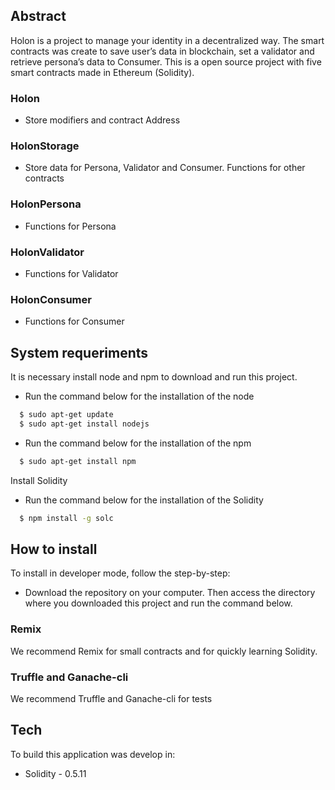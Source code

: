 ## Abstract

Holon is a project to manage your identity in a decentralized way. The smart contracts was create to save user’s data in blockchain, set a validator and retrieve persona’s data to Consumer. This is a open source project with five smart contracts made in Ethereum (Solidity).

### Holon
- Store modifiers and contract Address

### HolonStorage
- Store data for Persona, Validator and Consumer. Functions for other contracts

### HolonPersona
- Functions for Persona

### HolonValidator
- Functions for Validator

### HolonConsumer
- Functions for Consumer


## System requeriments 
It is necessary install node and npm to download and run this project.

- Run the command below for the installation of the node
```sh
  $ sudo apt-get update
  $ sudo apt-get install nodejs
```
- Run the command below for the installation of the npm
```sh
  $ sudo apt-get install npm 
```

Install Solidity
- Run the command below for the installation of the Solidity
```sh
  $ npm install -g solc
```

## How to install

To install in developer mode, follow the step-by-step:

- Download the repository on your computer. Then access the directory where you downloaded this project and run the command below.

### Remix
We recommend Remix for small contracts and for quickly learning Solidity.
 ### Truffle and Ganache-cli
We recommend Truffle and Ganache-cli for tests

## Tech
To build this application was develop in:
  - Solidity - 0.5.11
